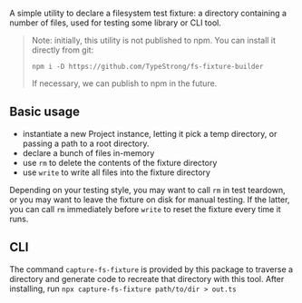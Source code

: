 A simple utility to declare a filesystem test fixture: a directory containing a
number of files, used for testing some library or CLI tool.

> Note: initially, this utility is not published to npm. You can install it directly from git:
>
>     npm i -D https://github.com/TypeStrong/fs-fixture-builder
>
> If necessary, we can publish to npm in the future.

## Basic usage

- instantiate a new Project instance, letting it pick a temp directory, or passing a path to a root directory.
- declare a bunch of files in-memory
- use `rm` to delete the contents of the fixture directory
- use `write` to write all files into the fixture directory

Depending on your testing style, you may want to call `rm` in test teardown, or you may want to
leave the fixture on disk for manual testing. If the latter, you can call `rm` immediately before `write`
to reset the fixture every time it runs.

## CLI

The command `capture-fs-fixture` is provided by this package to traverse a directory and generate code to recreate
that directory with this tool. After installing, run `npx capture-fs-fixture path/to/dir > out.ts`
